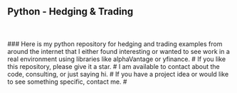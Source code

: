 ## Python - Hedging & Trading
<br/>
<br/>
### Here is my python repository for hedging and trading examples from around the internet that I either found interesting or wanted to see work in a real environment using libraries like alphaVantage or yfinance. 
#
If you like this repository, please give it a star. 
#
I am available to contact about the code, consulting, or just saying hi.
#
If you have a project idea or would like to see something specific, contact me. 
#
